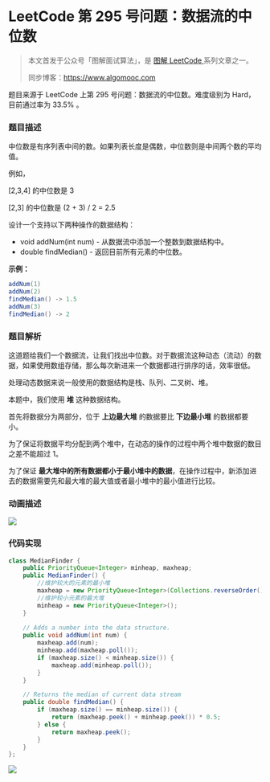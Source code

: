 # LeetCode 第 295 号问题：数据流的中位数

> 本文首发于公众号「图解面试算法」，是 [图解 LeetCode ](<https://github.com/MisterBooo/LeetCodeAnimation>) 系列文章之一。
>
> 同步博客：https://www.algomooc.com

题目来源于 LeetCode 上第 295 号问题：数据流的中位数。难度级别为 Hard，目前通过率为 33.5% 。

### 题目描述

中位数是有序列表中间的数。如果列表长度是偶数，中位数则是中间两个数的平均值。

例如，

[2,3,4] 的中位数是 3

[2,3] 的中位数是 (2 + 3) / 2 = 2.5

设计一个支持以下两种操作的数据结构：

- void addNum(int num) - 从数据流中添加一个整数到数据结构中。
- double findMedian() - 返回目前所有元素的中位数。

**示例：**

```java
addNum(1)
addNum(2)
findMedian() -> 1.5
addNum(3) 
findMedian() -> 2
```



### 题目解析

这道题给我们一个数据流，让我们找出中位数。对于数据流这种动态（流动）的数据，如果使用数组存储，那么每次新进来一个数据都进行排序的话，效率很低。

处理动态数据来说一般使用的数据结构是栈、队列、二叉树、堆。

本题中，我们使用 **堆** 这种数据结构。

首先将数据分为两部分，位于 **上边最大堆** 的数据要比 **下边最小堆** 的数据都要小。

为了保证将数据平均分配到两个堆中，在动态的操作的过程中两个堆中数据的数目之差不能超过 1。

为了保证 **最大堆中的所有数据都小于最小堆中的数据**，在操作过程中，新添加进去的数据需要先和最大堆的最大值或者最小堆中的最小值进行比较。

### 动画描述

![](../Animation/Animation.gif)

### 代码实现



```java
class MedianFinder {
    public PriorityQueue<Integer> minheap, maxheap;
    public MedianFinder() {
        //维护较大的元素的最小堆
        maxheap = new PriorityQueue<Integer>(Collections.reverseOrder());
        //维护较小元素的最大堆
        minheap = new PriorityQueue<Integer>();
    }
    
    // Adds a number into the data structure.
    public void addNum(int num) {
        maxheap.add(num);
        minheap.add(maxheap.poll());
        if (maxheap.size() < minheap.size()) {
            maxheap.add(minheap.poll());
        }
    }

    // Returns the median of current data stream
    public double findMedian() {
        if (maxheap.size() == minheap.size()) {
            return (maxheap.peek() + minheap.peek()) * 0.5;
        } else {
            return maxheap.peek();
        }
    }
};
```



![](../../Pictures/qrcode.jpg)